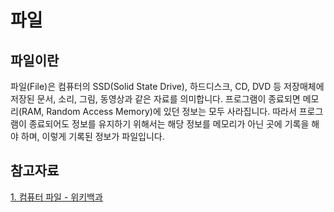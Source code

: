 # 파일

## 파일이란
파일(File)은 컴퓨터의 SSD(Solid State Drive), 하드디스크, CD, DVD 등 저장매체에 저장된 문서, 소리, 그림, 동영상과 같은 자료를 의미합니다. 프로그램이 종료되면 메모리(RAM, Random Access Memory)에 있던 정보는 모두 사라집니다. 따라서 프로그램이 종료되어도 정보를 유지하기 위해서는 해당 정보를 메모리가 아닌 곳에 기록을 해야 하며, 이렇게 기록된 정보가 파일입니다. 

## 참고자료
[1. 컴퓨터 파일 - 위키백과](https://ko.wikipedia.org/wiki/%EC%BB%B4%ED%93%A8%ED%84%B0_%ED%8C%8C%EC%9D%BC)

